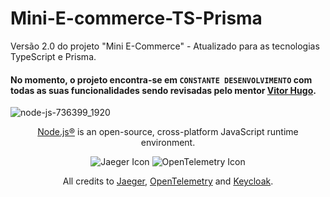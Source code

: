 # Mini-E-commerce-TS-Prisma
Versão 2.0 do projeto "Mini E-Commerce" - Atualizado para as tecnologias TypeScript e Prisma.

#### No momento, o projeto encontra-se em `CONSTANTE DESENVOLVIMENTO` com todas as suas funcionalidades sendo revisadas pelo mentor [Vitor Hugo](https://www.linkedin.com/in/vitorhcs/).

![node-js-736399_1920](https://github.com/AlexSnider/Projeto-API-e-commerce-Node.js/assets/103783575/18da5724-9985-4320-ae21-800a2ebfb092)

<p align="center"><a href="https://nodejs.org/en" target="_blank">Node.js®</a> is an open-source, cross-platform JavaScript runtime environment.</p>

<p align="center">
  <img src="https://github.com/AlexSnider/Mini-E-commerce-TS-Prisma/assets/103783575/ec245569-dcc4-4c21-bcf0-19f92262da5e" alt="Jaeger Icon">
  <img src="https://github.com/AlexSnider/Mini-E-commerce-TS-Prisma/assets/103783575/8e1aa77c-ebe0-4b08-8da8-8ecb9fbbe177" alt="OpenTelemetry Icon">
</p>

<p align="center">All credits to <a href="https://www.jaegertracing.io">Jaeger</a>, <a href="https://opentelemetry.io">OpenTelemetry</a> and <a href="https://www.keycloak.org">Keycloak</a>.</p>
